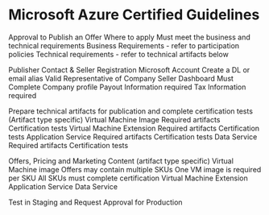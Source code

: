 # Microsoft Azure Certified Guidelines

Approval to Publish an Offer
Where to apply
Must meet the business and technical requirements
	Business Requirements - refer to participation policies
	Technical requirements - refer to technical artifacts below

Publisher Contact & Seller Registration 
Microsoft Account
Create a DL or email alias
Valid Representative of Company
Seller Dashboard
Must Complete Company profile
Payout Information required
Tax Information required

Prepare technical artifacts for publication and complete certification tests (Artifact type specific)
Virtual Machine Image
Required artifacts
Certification tests
Virtual Machine Extension
Required artifacts
Certification tests
Application Service
Required artifacts
Certification tests
Data Service
Required artifacts
Certification tests

Offers, Pricing and Marketing Content (artifact type specific)
Virtual Machine image
Offers may contain multiple SKUs
One VM image is required per SKU
All SKUs must complete certification 
Virtual Machine Extension
Application Service
Data Service

Test in Staging and Request Approval for Production

